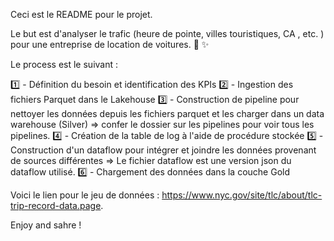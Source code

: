 Ceci est le README pour le projet. 

Le but est d'analyser le trafic (heure de pointe, villes touristiques, CA , etc. ) pour une entreprise de location de voitures. 💯 ✨

Le process est le suivant : 

1️⃣ - Définition du besoin et identification des KPIs 
2️⃣ - Ingestion des fichiers Parquet dans le Lakehouse 
3️⃣ - Construction de pipeline pour nettoyer les données depuis les fichiers parquet et les charger dans un data warehouse (Silver) => confer le dossier sur les pipelines 
pour voir tous les pipelines.
4️⃣ - Création de la table de log à l'aide de procédure stockée 
5️⃣ - Construction d'un dataflow pour intégrer et joindre les données provenant de sources différentes => Le fichier dataflow est une version json du dataflow utilisé.
6️⃣ - Chargement des données dans la couche Gold

Voici le lien pour le jeu de données : https://www.nyc.gov/site/tlc/about/tlc-trip-record-data.page. 

Enjoy and sahre ! 

